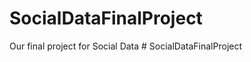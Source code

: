 # SocialDataFinalProject
Our final project for Social Data
#   S o c i a l D a t a F i n a l P r o j e c t  
 